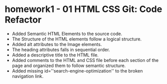 # homework1 - 01 HTML CSS Git: Code Refactor

* Added Semantic HTML Elements to the source code.
* The Structure of the HTML elements follow a logical structure.
* Added alt attributes to the Image elements.
* The heading attributes falls in sequential order.
* Added a descriptive title to the HTML file.
* Added comments to the HTML and CSS file before each section of the page and organized them to follow semantic structure.
* Added missing id=''search-engine-optimization'' to the broken navigation link.
